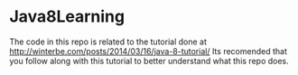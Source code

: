 # Java8Learning
The code in this repo is related to the tutorial done at http://winterbe.com/posts/2014/03/16/java-8-tutorial/
Its recomended that you follow along with this tutorial to better understand what this repo does.

